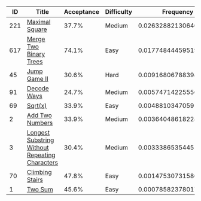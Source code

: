 |ID|Title|Acceptance|Difficulty|Frequency|
|----|-----|----|---|---|
|221|[Maximal Square]( https://leetcode.com/problems/maximal-square)|37.7%|Medium|0.02632882130640434|
|617|[Merge Two Binary Trees]( https://leetcode.com/problems/merge-two-binary-trees)|74.1%|Easy|0.017748444595195822|
|45|[Jump Game II]( https://leetcode.com/problems/jump-game-ii)|30.6%|Hard|0.0091680678839873|
|91|[Decode Ways]( https://leetcode.com/problems/decode-ways)|24.7%|Medium|0.005747142255567971|
|69|[Sqrt(x)]( https://leetcode.com/problems/sqrtx)|33.9%|Easy|0.004881034705914313|
|2|[Add Two Numbers]( https://leetcode.com/problems/add-two-numbers)|33.9%|Medium|0.003640486182288058|
|3|[Longest Substring Without Repeating Characters]( https://leetcode.com/problems/longest-substring-without-repeating-characters)|30.4%|Medium|0.003338653544516847|
|70|[Climbing Stairs]( https://leetcode.com/problems/climbing-stairs)|47.8%|Easy|0.0014753073158671238|
|1|[Two Sum]( https://leetcode.com/problems/two-sum)|45.6%|Easy|0.000785823780173602|
